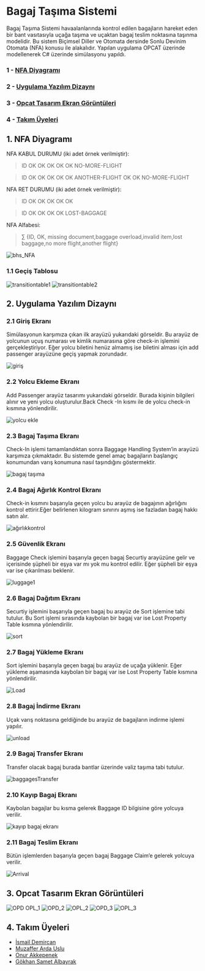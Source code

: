 # Bagaj Taşıma Sistemi
Bagaj Taşıma Sistemi havaalanlarında kontrol edilen bagajların hareket eden bir bant vasıtasıyla uçağa taşıma ve uçaktan bagaj teslim noktasına taşınma modelidir. Bu sistem Biçimsel Diller ve Otomata dersinde Sonlu Devinim Otomata (NFA) konusu ile alakalıdır.
Yapılan uygulama OPCAT üzerinde modellenerek C# üzerinde simülasyonu yapıldı.
### 1 - [NFA Diyagramı](https://github.com/ardasdasdas/baggage-handling-system#1-nfa-diyagram%C4%B1)
### 2 - [Uygulama Yazılım Dizaynı](https://github.com/ardasdasdas/baggage-handling-system#2-uygulama-yaz%C4%B1l%C4%B1m-dizayn%C4%B1)
### 3 - [Opcat Tasarım Ekran Görüntüleri](https://github.com/ardasdasdas/baggage-handling-system#3-opcat-tasar%C4%B1m-ekran-g%C3%B6r%C3%BCnt%C3%BCleri)
### 4 - [Takım Üyeleri](https://github.com/ardasdasdas/baggage-handling-system#4-tak%C4%B1m-%C3%BCyeleri)
## 1. NFA Diyagramı
NFA KABUL DURUMU (iki adet örnek verilmiştir):

>ID OK OK OK OK OK NO-MORE-FLIGHT

>ID OK OK OK OK OK ANOTHER-FLIGHT OK OK NO-MORE-FLIGHT

NFA RET DURUMU (iki adet örnek verilmiştir):

>ID OK OK OK OK OK

>ID OK OK OK OK LOST-BAGGAGE

NFA Alfabesi:
>∑ {ID, OK, missing document,baggage overload,invalid item,lost baggage,no more flight,another flight}

![bhs_NFA](https://user-images.githubusercontent.com/53192718/86411175-efbd6480-bcc4-11ea-83c6-43ac1af96949.jpg)

### 1.1 Geçiş Tablosu
![transitiontable1](https://user-images.githubusercontent.com/53192718/86413064-fc43bc00-bcc8-11ea-973a-57258cc698a9.png)
![transitiontable2](https://user-images.githubusercontent.com/53192718/86413066-fcdc5280-bcc8-11ea-9add-d315515e0baf.png)

## 2. Uygulama Yazılım Dizaynı
### 2.1 Giriş Ekranı
Simülasyonun karşımıza çıkan ilk arayüzü yukarıdaki görseldir. Bu arayüz de yolcunun uçuş numarası ve kimlik numarasına göre check-in işlemini gerçekleştiriyor. Eğer yolcu biletini henüz almamış ise biletini alması için add passenger arayüzüne geçiş yapmak zorundadır.

![giriş](https://user-images.githubusercontent.com/53192718/86411265-25624d80-bcc5-11ea-9038-04fa65a026f1.png)

### 2.2 Yolcu Ekleme Ekranı
Add Passenger arayüz tasarımı yukarıdaki görseldir. Burada kişinin bilgileri alınır ve yeni yolcu oluşturulur.Back Check -In  kısmı ile de yolcu check-in kısmına yönlendirilir.

![yolcu ekle](https://user-images.githubusercontent.com/53192718/86411319-475bd000-bcc5-11ea-9e94-c89d3a29e937.png)

### 2.3 Bagaj Taşıma Ekranı
Check-In işlemi tamamlandıktan sonra Baggage Handling System’in arayüzü karşımıza çıkmaktadır. Bu sistemde genel amaç bagajların başlangıç konumundan varış konumuna nasıl taşındığını göstermektir.

![bagaj taşıma](https://user-images.githubusercontent.com/53192718/86411415-825e0380-bcc5-11ea-8cf5-794503eda31b.png)

### 2.4 Bagaj Ağırlık Kontrol Ekranı
Check-in kısmını başarıyla geçen yolcu bu arayüz de bagajının ağırlığını kontrol ettirir.Eğer belirlenen kilogram sınırını aşmış ise fazladan bagaj hakkı satın alır.

![ağırlıkkontrol](https://user-images.githubusercontent.com/53192718/86411504-aa4d6700-bcc5-11ea-9c5a-8aef594ec447.png)

### 2.5 Güvenlik Ekranı
Baggage Check işlemini başarıyla geçen bagaj Securtiy arayüzüne gelir ve içerisinde şüpheli bir eşya var mı yok mu kontrol edilir. Eğer şüpheli bir eşya var ise çıkarılması beklenir.

![luggage1](https://user-images.githubusercontent.com/53192718/86413628-5729e300-bcca-11ea-8a72-166972115625.png)

### 2.6 Bagaj Dağıtım Ekranı
Securtiy işlemini başarıyla geçen bagaj bu arayüz de Sort işlemine tabi tutulur. Bu Sort işlemi sırasında kaybolan bir bagaj var ise Lost Property Table kısmına yönlendirilir.

![sort](https://user-images.githubusercontent.com/53192718/86412050-d61d1c80-bcc6-11ea-8697-7cc80e59aefc.gif)

### 2.7 Bagaj Yükleme Ekranı
Sort işlemini başarıyla geçen bagaj bu arayüz de uçağa yüklenir. Eğer yükleme aşamasında kaybolan bir bagaj var ise Lost Property Table kısmına yönlendirilir.

![Load](https://user-images.githubusercontent.com/53192718/86412136-02d13400-bcc7-11ea-80f9-079059bae568.gif)

### 2.8 Bagaj İndirme Ekranı
Uçak varış noktasına geldiğinde bu arayüz de bagajların indirme işlemi yapılır.


![unload](https://user-images.githubusercontent.com/53192718/86413330-973c9600-bcc9-11ea-8efe-3f791667a9ed.gif)

### 2.9 Bagaj Transfer Ekranı
Transfer olacak bagaj burada bantlar üzerinde valiz taşıma tabi tutulur.

![baggagesTransfer](https://user-images.githubusercontent.com/53192718/86412689-3496ca80-bcc8-11ea-8924-eecc2cfb6007.gif)

### 2.10 Kayıp Bagaj Ekranı
Kaybolan bagajlar bu kısma gelerek Baggage ID bilgisine göre yolcuya verilir.

![kayıp bagaj ekranı](https://user-images.githubusercontent.com/53192718/86412775-5c862e00-bcc8-11ea-95cc-4729d84720e6.png)

### 2.11 Bagaj Teslim Ekranı
Bütün işlemlerden başarıyla geçen bagaj Baggage Claim’e gelerek yolcuya verilir.

![Arrival](https://user-images.githubusercontent.com/53192718/86412815-6e67d100-bcc8-11ea-9e2a-51ff84e5a30a.png)

## 3. Opcat Tasarım Ekran Görüntüleri
![OPD OPL_1](https://user-images.githubusercontent.com/53192718/86412925-a40cba00-bcc8-11ea-8b9b-a5e848ed6f79.png)
![OPD_2](https://user-images.githubusercontent.com/53192718/86412961-bdae0180-bcc8-11ea-9a1d-496fe8b4afb7.png)
![OPL_2](https://user-images.githubusercontent.com/53192718/86412968-c272b580-bcc8-11ea-9463-3cec57d74e8a.png)
![OPD_3](https://user-images.githubusercontent.com/53192718/86412978-c7d00000-bcc8-11ea-8afb-27322c748d18.png)
![OPL_3](https://user-images.githubusercontent.com/53192718/86412989-cf8fa480-bcc8-11ea-9eda-e3cce2a1c918.png)

## 4. Takım Üyeleri
* [İsmail Demircan](https://github.com/ismaildemircann)
* [Muzaffer Arda Uslu](https://github.com/ardasdasdas)
* [Onur Akkepenek](https://github.com/OnurAkkepenekk)
* [Gökhan Samet Albayrak](https://github.com/gokhansamet)
